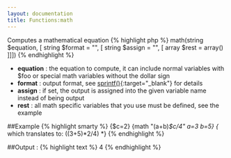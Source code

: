 ```yaml
---
layout: documentation
title: Functions:math
---
```


Computes a mathematical equation
{% highlight php %}
math(string $equation, [ string $format = "", [ string $assign = "", [ array $rest = array() ]]])
{% endhighlight %}

* **equation** : the equation to compute, it can include normal variables with $foo or special math variables without the dollar sign
* **format** : output format, see [sprintf()](http://php.net/sprintf){:target="_blank"} for details
* **assign** : if set, the output is assigned into the given variable name instead of being output
* **rest** : all math specific variables that you use must be defined, see the example

##Example
{% highlight smarty %}
{$c=2}
{math "(a+b)*$c/4" a=3 b=5} {* which translates to: ((3+5)*2/4) *}
{% endhighlight %}

##Output :
{% highlight text %}
4
{% endhighlight %}
